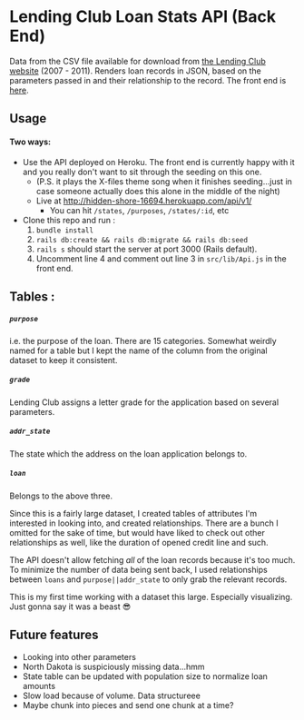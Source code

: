 # Lending Club Loan Stats API (Back End)

Data from the CSV file available for download from [the Lending Club website](https://www.lendingclub.com/info/download-data.action) (2007 - 2011). Renders loan records in JSON, based on the parameters passed in and their relationship to the record.
The front end is [here](https://github.com/yammik/LC-loans-data-viz).

## Usage
#### Two ways:
* Use the API deployed on Heroku. The front end is currently happy with it and you really don't want to sit through the seeding on this one.
  - (P.S. it plays the X-files theme song when it finishes seeding...just in case someone actually does this alone in the middle of the night)
  - Live at http://hidden-shore-16694.herokuapp.com/api/v1/
    - You can hit `/states`, `/purposes`, `/states/:id`, etc
* Clone this repo and run :
  1. `bundle install`
  2. `rails db:create && rails db:migrate && rails db:seed`
  3. `rails s` should start the server at port 3000 (Rails default).
  4. Uncomment line 4 and comment out line 3 in `src/lib/Api.js` in the front end.

## Tables :
##### `purpose`
i.e. the purpose of the loan. There are 15 categories. Somewhat weirdly named for a table but I kept the name of the column from the original dataset to keep it consistent.
##### `grade`
Lending Club assigns a letter grade for the application based on several parameters.
##### `addr_state`
The state which the address on the loan application belongs to.
##### `loan`
Belongs to the above three. 

Since this is a fairly large dataset, I created tables of attributes I'm interested in looking into, and created relationships. There are a bunch I omitted for the sake of time, but would have liked to check out other relationships as well, like the duration of opened credit line and such.

The API doesn't allow fetching *all* of the loan records because it's too much. To minimize the number of data being sent back, I used relationships between `loans` and `purpose||addr_state` to only grab the relevant records.

This is my first time working with a dataset this large. Especially visualizing. Just gonna say it was a beast 😎

## Future features
- Looking into other parameters 
- North Dakota is suspiciously missing data...hmm
- State table can be updated with population size to normalize loan amounts
- Slow load because of volume. Data structureee
- Maybe chunk into pieces and send one chunk at a time?
